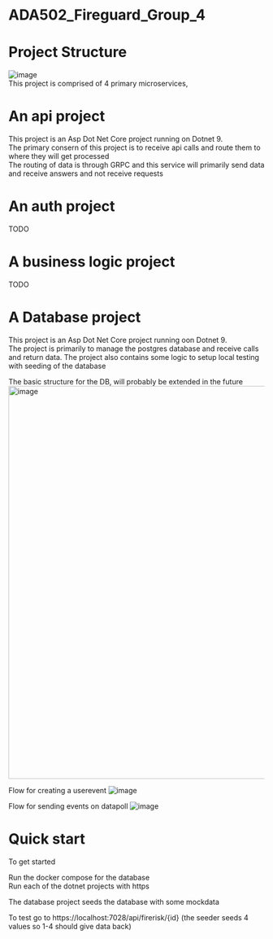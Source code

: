 # ADA502_Fireguard_Group_4

# Project Structure
![image](https://github.com/user-attachments/assets/42c0afe2-7434-40c5-97c0-7dc7eaeeb512)<br>
This project is comprised of 4 primary microservices, 
# An api project
This project is an Asp Dot Net Core project running on Dotnet 9. <br>
The primary consern of this project is to receive api calls and route them to where they will get processed <br> 
The routing of data is through GRPC and this service will primarily send data and receive answers and not receive requests
# An auth project
TODO
# A business logic project
TODO
# A Database project
This project is an Asp Dot Net Core project running oon Dotnet 9. <br>
The project is primarily to manage the postgres database and receive calls and return data.
The project also contains some logic to setup local testing with seeding of the database

The basic structure for the DB, will probably be extended in the future <br>
<img width="772" alt="image" src="https://github.com/user-attachments/assets/9e81b259-ca86-4a1d-853f-7f85bde95520" /><br>

Flow for creating a userevent
![image](https://github.com/user-attachments/assets/b508cd73-a565-4a31-b54d-7b6d8ba8005e) <br>

Flow for sending events on datapoll
![image](https://github.com/user-attachments/assets/bd051f39-c079-48da-a6de-ddca196d8f7a) <br>





# Quick start

To get started <br>

Run the docker compose for the database <br>
Run each of the dotnet projects with https <br>

The database project seeds the database with some mockdata <br>

To test go to https://localhost:7028/api/firerisk/{id} (the seeder seeds 4 values so 1-4 should give data back) <br>
